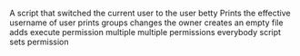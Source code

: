 A script that switched the current user to the user betty
Prints the effective username of user
prints groups
changes the owner
creates an empty file
adds execute permission
multiple
multiple permissions
everybody script
sets permission
